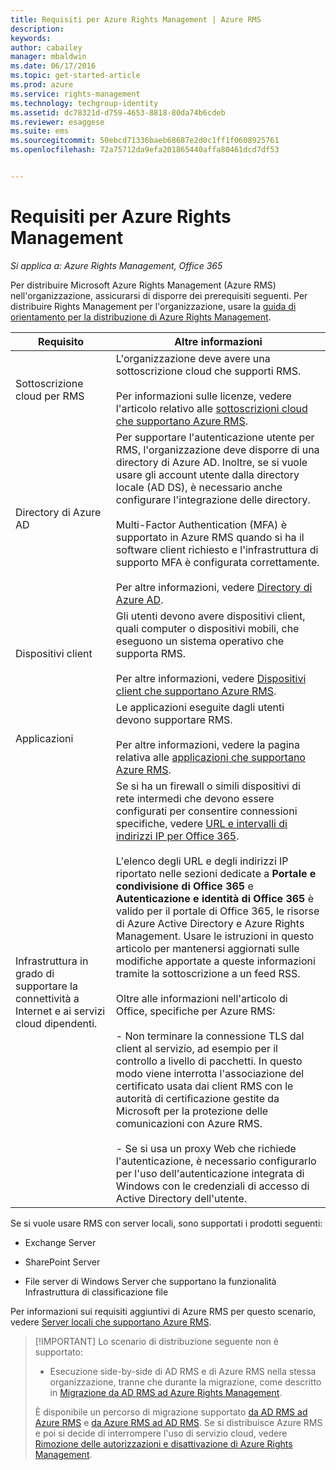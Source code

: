 ```yaml
---
title: Requisiti per Azure Rights Management | Azure RMS
description: 
keywords: 
author: cabailey
manager: mbaldwin
ms.date: 06/17/2016
ms.topic: get-started-article
ms.prod: azure
ms.service: rights-management
ms.technology: techgroup-identity
ms.assetid: dc78321d-d759-4653-8818-80da74b6cdeb
ms.reviewer: esaggese
ms.suite: ems
ms.sourcegitcommit: 50ebcd71336baeb68687e2d0c1ff1f0608925761
ms.openlocfilehash: 72a75712da9efa201865440affa80461dcd7df53


---
```


# Requisiti per Azure Rights Management

*Si applica a: Azure Rights Management, Office 365*


Per distribuire Microsoft Azure Rights Management (Azure RMS) nell'organizzazione, assicurarsi di disporre dei prerequisiti seguenti. Per distribuire Rights Management per l'organizzazione, usare la [guida di orientamento per la distribuzione di Azure Rights Management](../plan-design/deployment-roadmap.md).

|Requisito|Altre informazioni|
|---------------|--------------------|
|Sottoscrizione cloud per RMS|L'organizzazione deve avere una sottoscrizione cloud che supporti RMS.<br /><br />Per informazioni sulle licenze, vedere l'articolo relativo alle [sottoscrizioni cloud che supportano Azure RMS](requirements-subscriptions.md).|
|Directory di Azure AD|Per supportare l'autenticazione utente per RMS, l'organizzazione deve disporre di una directory di Azure AD. Inoltre, se si vuole usare gli account utente dalla directory locale (AD DS), è necessario anche configurare l'integrazione delle directory.<br /><br />Multi-Factor Authentication (MFA) è supportato in Azure RMS quando si ha il software client richiesto e l'infrastruttura di supporto MFA è configurata correttamente.<br /><br />Per altre informazioni, vedere [Directory di Azure AD](requirements-azure-ad.md).|
|Dispositivi client|Gli utenti devono avere dispositivi client, quali computer o dispositivi mobili, che eseguono un sistema operativo che supporta RMS.<br /><br />Per altre informazioni, vedere [Dispositivi client che supportano Azure RMS](requirements-client-devices.md).|
|Applicazioni|Le applicazioni eseguite dagli utenti devono supportare RMS.<br /><br />Per altre informazioni, vedere la pagina relativa alle [applicazioni che supportano Azure RMS](requirements-applications.md).|
|Infrastruttura in grado di supportare la connettività a Internet e ai servizi cloud dipendenti.|Se si ha un firewall o simili dispositivi di rete intermedi che devono essere configurati per consentire connessioni specifiche, vedere [URL e intervalli di indirizzi IP per Office 365](https://support.office.com/en-US/article/Office-365-URLs-and-IP-address-ranges-8548a211-3fe7-47cb-abb1-355ea5aa88a2).<br /><br />L'elenco degli URL e degli indirizzi IP riportato nelle sezioni dedicate a **Portale e condivisione di Office 365** e **Autenticazione e identità di Office 365** è valido per il portale di Office 365, le risorse di Azure Active Directory e Azure Rights Management. Usare le istruzioni in questo articolo per mantenersi aggiornati sulle modifiche apportate a queste informazioni tramite la sottoscrizione a un feed RSS.<br /><br />Oltre alle informazioni nell'articolo di Office, specifiche per Azure RMS:<br /><br />- Non terminare la connessione TLS dal client al servizio, ad esempio per il controllo a livello di pacchetti. In questo modo viene interrotta l'associazione del certificato usata dai client RMS con le autorità di certificazione gestite da Microsoft per la protezione delle comunicazioni con Azure RMS.<br /><br />- Se si usa un proxy Web che richiede l'autenticazione, è necessario configurarlo per l'uso dell'autenticazione integrata di Windows con le credenziali di accesso di Active Directory dell'utente.|

Se si vuole usare RMS con server locali, sono supportati i prodotti seguenti:

-   Exchange Server

-   SharePoint Server

-   File server di Windows Server che supportano la funzionalità Infrastruttura di classificazione file

Per informazioni sui requisiti aggiuntivi di Azure RMS per questo scenario, vedere [Server locali che supportano Azure RMS](requirements-servers.md).

> [!IMPORTANT] Lo scenario di distribuzione seguente non è supportato:
> 
> -   Esecuzione side-by-side di AD RMS e di Azure RMS nella stessa organizzazione, tranne che durante la migrazione, come descritto in [Migrazione da AD RMS ad Azure Rights Management](../plan-design/migrate-from-ad-rms-to-azure-rms.md).
> 
> È disponibile un percorso di migrazione supportato [da AD RMS ad Azure RMS](http://technet.microsoft.com/library/Dn858447.aspx) e [da Azure RMS ad AD RMS](http://msdn.microsoft.com/library/azure/dn629429.aspx). Se si distribuisce Azure RMS e poi si decide di interrompere l'uso di servizio cloud, vedere [Rimozione delle autorizzazioni e disattivazione di Azure Rights Management](../deploy-use/decommission-deactivate.md).






<!--HONumber=Jun16_HO3-->


